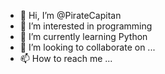 - 👋 Hi, I’m @PirateCapitan
- 👀 I’m interested in programming
- 🌱 I’m currently learning Python
- 💞️ I’m looking to collaborate on ...
- 📫 How to reach me ...

<!---
PirateCapitan/PirateCapitan is a ✨ special ✨ repository because its `README.md` (this file) appears on your GitHub profile.
You can click the Preview link to take a look at your changes.
--->
